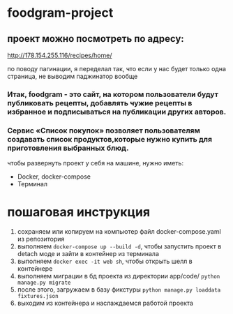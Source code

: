 # foodgram-project

## проект можно посмотреть по адресу:
http://178.154.255.116/recipes/home/

по поводу пагинации, я переделал так,
что если у нас будет только одна страница,
не выводим паджинатор вообще 

### Итак, foodgram - это сайт, на котором пользователи будут публиковать рецепты, добавлять чужие рецепты в избранное и подписываться на публикации других авторов.
### Сервис «Список покупок» позволяет пользователям создавать список продуктов,которые нужно купить для приготовления выбранных блюд.
чтобы развернуть проект у себя на машине, нужно иметь:
* Docker, docker-compose
* Терминал
# пошаговая инструкция
1. сохраняем или копируем на компьютер файл docker-compose.yaml из репозитория
2. выполняем ```docker-compose up --build -d```, чтобы запустить проект в detach моде и зайти в контейнер из терминала
3. выполняем ```docker exec -it web sh```, чтобы открыть шелл в контейнере
4. выполняем миграции в бд проекта из директории app/code/ ```python manage.py migrate```
5. после этого, загружаем в базу фикстуры ```python manage.py loaddata fixtures.json```
6. выходим из контейнера и наслаждаемся работой проекта